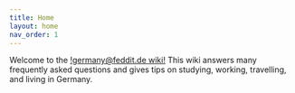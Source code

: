 ```yaml
---
title: Home
layout: home
nav_order: 1
---
```


Welcome to the [!germany@feddit.de wiki!](https://feddit.de/c/germany) This wiki answers many frequently asked questions and gives tips on studying, working, travelling, and living in Germany.
